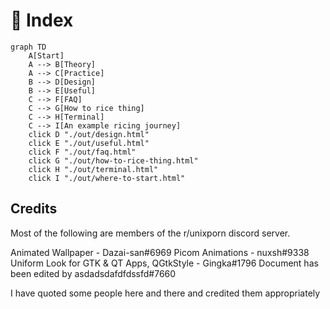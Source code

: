 # 🍱 Index

```mermaid
graph TD
    A[Start]
    A --> B[Theory]
    A --> C[Practice]
    B --> D[Design]
    B --> E[Useful]
    C --> F[FAQ]
    C --> G[How to rice thing]
    C --> H[Terminal]
    C --> I[An example ricing journey]
    click D "./out/design.html"
    click E "./out/useful.html"
    click F "./out/faq.html"
    click G "./out/how-to-rice-thing.html"
    click H "./out/terminal.html"
    click I "./out/where-to-start.html"
```

## Credits
Most of the following are members of the r/unixporn discord server.

Animated Wallpaper - Dazai-san#6969
Picom Animations - nuxsh#9338
Uniform Look for GTK & QT Apps, QGtkStyle - Gingka#1796 
Document has been edited by asdadsdafdfdssfd#7660

I have quoted some people here and there and credited them appropriately

<script type="module">
	import mermaid from 'https://cdn.jsdelivr.net/npm/mermaid@10/dist/mermaid.esm.min.mjs';
	mermaid.initialize({ startOnLoad: false });
    (async () => {
        await mermaid.run({
            querySelector: 'pre[lang="mermaid"] > code'
        })
    })()
</script>